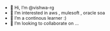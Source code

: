 - 👋 Hi, I’m @vishwa-rg
- 👀 I’m interested in aws , mulesoft , oracle soa
- 🌱 I’m a continous learner :)
- 💞️ I’m looking to collaborate on ...


<!---
vishwa-rg/vishwa-rg is a ✨ special ✨ repository because its `README.md` (this file) appears on your GitHub profile.
You can click the Preview link to take a look at your changes.
--->
